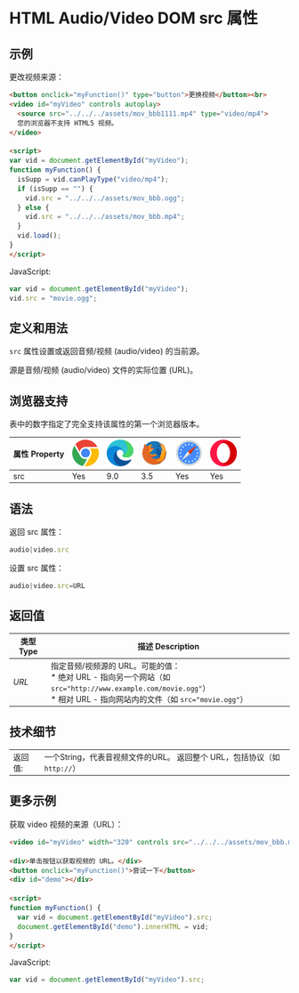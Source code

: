 HTML Audio/Video DOM src 属性
===

## 示例

更改视频来源：

```html idoc:preview:iframe
<button onclick="myFunction()" type="button">更换视频</button><br>
<video id="myVideo" controls autoplay>
  <source src="../../../assets/mov_bbb1111.mp4" type="video/mp4">
  您的浏览器不支持 HTML5 视频。
</video>

<script> 
var vid = document.getElementById("myVideo");
function myFunction() { 
  isSupp = vid.canPlayType("video/mp4");
  if (isSupp == "") {
    vid.src = "../../../assets/mov_bbb.ogg";
  } else {
    vid.src = "../../../assets/mov_bbb.mp4";
  }
  vid.load();
} 
</script>
```

JavaScript:

```js
var vid = document.getElementById("myVideo");
vid.src = "movie.ogg";
```

## 定义和用法

`src` 属性设置或返回音频/视频 (audio/video) 的当前源。

源是音频/视频 (audio/video) 文件的实际位置 (URL)。

## 浏览器支持

表中的数字指定了完全支持该属性的第一个浏览器版本。

| 属性 Property | ![chrome][1] | ![edge][2] | ![firefox][3] | ![safari][4] | ![opera][5] |
| -------- | --- | --- | --- | --- | --- |
| src      | Yes | 9.0 | 3.5 | Yes | Yes |

## 语法

返回 src 属性：

```js
audio|video.src
```

设置 src 属性：

```js
audio|video.src=URL
```

## 返回值

| 类型 Type | 描述 Description |
| -------- | -------- |
| *URL* | 指定音频/视频源的 URL。可能的值：<br>* 绝对 URL - 指向另一个网站（如 `src="http://www.example.com/movie.ogg"`） <br>* 相对 URL - 指向网站内的文件（如 `src="movie.ogg"`） |
<!--rehype:style=width: 100%; display: inline-table;-->

## 技术细节

|  |  |
| ----- | ----- |
| 返回值: | 一个String，代表音视频文件的URL。 返回整个 URL，包括协议（如 `http://`） |
<!--rehype:style=width: 100%; display: inline-table;-->

## 更多示例

获取 video 视频的来源（URL）：

```html idoc:preview:iframe
<video id="myVideo" width="320" controls src="../../../assets/mov_bbb.mp4">您的浏览器不支持 HTML5 视频。 </video>

<div>单击按钮以获取视频的 URL。</div>
<button onclick="myFunction()">尝试一下</button>
<div id="demo"></div>

<script>
function myFunction() {
  var vid = document.getElementById("myVideo").src;
  document.getElementById("demo").innerHTML = vid;
}
</script>
```

JavaScript:

```js
var vid = document.getElementById("myVideo").src;
```

[1]: ../../../assets/chrome.svg
[2]: ../../../assets/edge.svg
[3]: ../../../assets/firefox.svg
[4]: ../../../assets/safari.svg
[5]: ../../../assets/opera.svg

